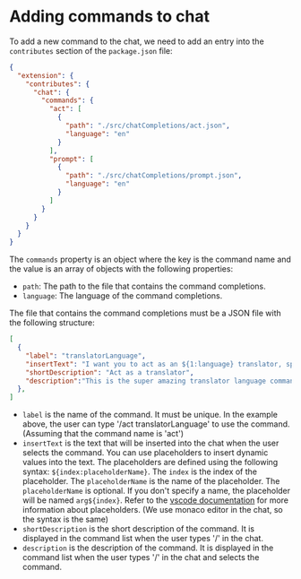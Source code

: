# Adding commands to chat

To add a new command to the chat, we need to add an entry into the `contributes` section of the `package.json` file:

```json
{
  "extension": {
    "contributes": {
      "chat": {
        "commands": {
          "act": [
            {
              "path": "./src/chatCompletions/act.json",
              "language": "en"
            }
          ],
          "prompt": [
            {
              "path": "./src/chatCompletions/prompt.json",
              "language": "en"
            }
          ]
        }
      }
    }
  }
}
```

The `commands` property is an object where the key is the command name and the value is an array of objects with the following properties:

- `path`: The path to the file that contains the command completions.
- `language`: The language of the command completions.

The file that contains the command completions must be a JSON file with the following structure:

```json
[
  {
    "label": "translatorLanguage",
    "insertText": "I want you to act as an ${1:language} translator, spelling corrector and improver. I will speak to you in any language and you will detect the language, translate it and answer in the corrected and improved version of my text, in ${1:language}. I want you to replace my simplified A0-level words and sentences with more beautiful and elegant, upper level ${1:language} words and sentences. Keep the meaning same, but make them more literary. I want you to only reply the correction, the improvements and nothing else, do not write explanations. My first sentence is \"istanbulu cok seviyom burada olmak cok guzel\"",
    "shortDescription": "Act as a translator",
    "description":"This is the super amazing translator language command. use it with wise"
  },
]
```

- `label` is the name of the command. It must be unique. In the example above, the user can type '/act translatorLanguage' to use the command. (Assuming that the command name is 'act')
- `insertText` is the text that will be inserted into the chat when the user selects the command. You can use placeholders to insert dynamic values into the text. The placeholders are defined using the following syntax: `${index:placeholderName}`. The `index` is the index of the placeholder. The `placeholderName` is the name of the placeholder. The `placeholderName` is optional. If you don't specify a name, the placeholder will be named `arg${index}`. Refer to the [vscode documentation](https://code.visualstudio.com/docs/editor/userdefinedsnippets#_placeholders) for more information about placeholders. (We use monaco editor in the chat, so the syntax is the same)
- `shortDescription` is the short description of the command. It is displayed in the command list when the user types '/' in the chat.
- `description` is the description of the command. It is displayed in the command list when the user types '/' in the chat and selects the command.